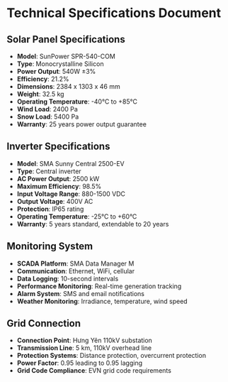 # Technical Specifications Document

## Solar Panel Specifications
- **Model**: SunPower SPR-540-COM
- **Type**: Monocrystalline Silicon
- **Power Output**: 540W ±3%
- **Efficiency**: 21.2%
- **Dimensions**: 2384 x 1303 x 46 mm
- **Weight**: 32.5 kg
- **Operating Temperature**: -40°C to +85°C
- **Wind Load**: 2400 Pa
- **Snow Load**: 5400 Pa
- **Warranty**: 25 years power output guarantee

## Inverter Specifications
- **Model**: SMA Sunny Central 2500-EV
- **Type**: Central inverter
- **AC Power Output**: 2500 kW
- **Maximum Efficiency**: 98.5%
- **Input Voltage Range**: 880-1500 VDC
- **Output Voltage**: 400V AC
- **Protection**: IP65 rating
- **Operating Temperature**: -25°C to +60°C
- **Warranty**: 5 years standard, extendable to 20 years

## Monitoring System
- **SCADA Platform**: SMA Data Manager M
- **Communication**: Ethernet, WiFi, cellular
- **Data Logging**: 10-second intervals
- **Performance Monitoring**: Real-time generation tracking
- **Alarm System**: SMS and email notifications
- **Weather Monitoring**: Irradiance, temperature, wind speed

## Grid Connection
- **Connection Point**: Hưng Yên 110kV substation
- **Transmission Line**: 5 km, 110kV overhead line
- **Protection Systems**: Distance protection, overcurrent protection
- **Power Factor**: 0.95 leading to 0.95 lagging
- **Grid Code Compliance**: EVN grid code requirements
